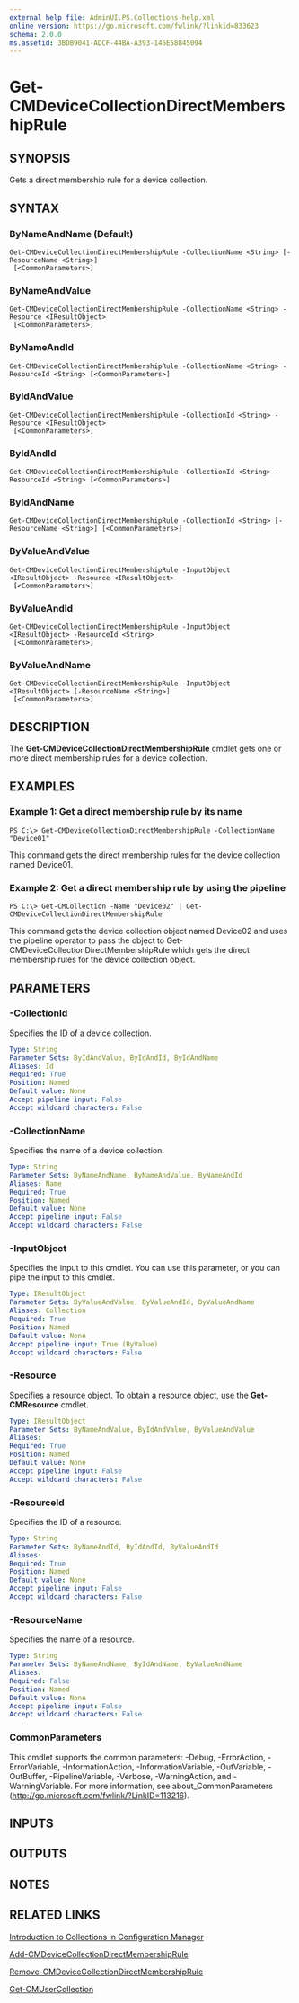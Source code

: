 ```yaml
---
external help file: AdminUI.PS.Collections-help.xml
online version: https://go.microsoft.com/fwlink/?linkid=833623
schema: 2.0.0
ms.assetid: 3BDB9041-ADCF-44BA-A393-146E58845094
---
```


# Get-CMDeviceCollectionDirectMembershipRule

## SYNOPSIS
Gets a direct membership rule for a device collection.

## SYNTAX

### ByNameAndName (Default)
```
Get-CMDeviceCollectionDirectMembershipRule -CollectionName <String> [-ResourceName <String>]
 [<CommonParameters>]
```

### ByNameAndValue
```
Get-CMDeviceCollectionDirectMembershipRule -CollectionName <String> -Resource <IResultObject>
 [<CommonParameters>]
```

### ByNameAndId
```
Get-CMDeviceCollectionDirectMembershipRule -CollectionName <String> -ResourceId <String> [<CommonParameters>]
```

### ByIdAndValue
```
Get-CMDeviceCollectionDirectMembershipRule -CollectionId <String> -Resource <IResultObject>
 [<CommonParameters>]
```

### ByIdAndId
```
Get-CMDeviceCollectionDirectMembershipRule -CollectionId <String> -ResourceId <String> [<CommonParameters>]
```

### ByIdAndName
```
Get-CMDeviceCollectionDirectMembershipRule -CollectionId <String> [-ResourceName <String>] [<CommonParameters>]
```

### ByValueAndValue
```
Get-CMDeviceCollectionDirectMembershipRule -InputObject <IResultObject> -Resource <IResultObject>
 [<CommonParameters>]
```

### ByValueAndId
```
Get-CMDeviceCollectionDirectMembershipRule -InputObject <IResultObject> -ResourceId <String>
 [<CommonParameters>]
```

### ByValueAndName
```
Get-CMDeviceCollectionDirectMembershipRule -InputObject <IResultObject> [-ResourceName <String>]
 [<CommonParameters>]
```

## DESCRIPTION
The **Get-CMDeviceCollectionDirectMembershipRule** cmdlet gets one or more direct membership rules for a device collection.

## EXAMPLES

### Example 1: Get a direct membership rule by its name
```
PS C:\> Get-CMDeviceCollectionDirectMembershipRule -CollectionName "Device01"
```

This command gets the direct membership rules for the device collection named Device01.

### Example 2: Get a direct membership rule by using the pipeline
```
PS C:\> Get-CMCollection -Name "Device02" | Get-CMDeviceCollectionDirectMembershipRule
```

This command gets the device collection object named Device02 and uses the pipeline operator to pass the object to Get-CMDeviceCollectionDirectMembershipRule which gets the direct membership rules for the device collection object.

## PARAMETERS

### -CollectionId
Specifies the ID of a device collection.

```yaml
Type: String
Parameter Sets: ByIdAndValue, ByIdAndId, ByIdAndName
Aliases: Id
Required: True
Position: Named
Default value: None
Accept pipeline input: False
Accept wildcard characters: False
```

### -CollectionName
Specifies the name of a device collection.

```yaml
Type: String
Parameter Sets: ByNameAndName, ByNameAndValue, ByNameAndId
Aliases: Name
Required: True
Position: Named
Default value: None
Accept pipeline input: False
Accept wildcard characters: False
```

### -InputObject
Specifies the input to this cmdlet. 
You can use this parameter, or you can pipe the input to this cmdlet. 

```yaml
Type: IResultObject
Parameter Sets: ByValueAndValue, ByValueAndId, ByValueAndName
Aliases: Collection
Required: True
Position: Named
Default value: None
Accept pipeline input: True (ByValue)
Accept wildcard characters: False
```

### -Resource
Specifies a resource object.
To obtain a resource object, use the **Get-CMResource** cmdlet.

```yaml
Type: IResultObject
Parameter Sets: ByNameAndValue, ByIdAndValue, ByValueAndValue
Aliases: 
Required: True
Position: Named
Default value: None
Accept pipeline input: False
Accept wildcard characters: False
```

### -ResourceId
Specifies the ID of a resource.

```yaml
Type: String
Parameter Sets: ByNameAndId, ByIdAndId, ByValueAndId
Aliases: 
Required: True
Position: Named
Default value: None
Accept pipeline input: False
Accept wildcard characters: False
```

### -ResourceName
Specifies the name of a resource.

```yaml
Type: String
Parameter Sets: ByNameAndName, ByIdAndName, ByValueAndName
Aliases: 
Required: False
Position: Named
Default value: None
Accept pipeline input: False
Accept wildcard characters: False
```

### CommonParameters
This cmdlet supports the common parameters: -Debug, -ErrorAction, -ErrorVariable, -InformationAction, -InformationVariable, -OutVariable, -OutBuffer, -PipelineVariable, -Verbose, -WarningAction, and -WarningVariable. For more information, see about_CommonParameters (http://go.microsoft.com/fwlink/?LinkID=113216).

## INPUTS

## OUTPUTS

## NOTES

## RELATED LINKS

[Introduction to Collections in Configuration Manager](http://go.microsoft.com/fwlink/p/?LinkID=259433)

[Add-CMDeviceCollectionDirectMembershipRule](./Add-CMDeviceCollectionDirectMembershipRule.md)

[Remove-CMDeviceCollectionDirectMembershipRule](./Remove-CMDeviceCollectionDirectMembershipRule.md)

[Get-CMUserCollection](./Get-CMUserCollection.md)



